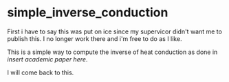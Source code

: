 # simple_inverse_conduction

First i have to say this was put on ice since my supervicor didn't want me to publish this.
I no longer work there and i'm free to do as I like.

This is a simple way to compute the inverse of heat conduction as done in *insert academic paper here*.

I will come back to this.

